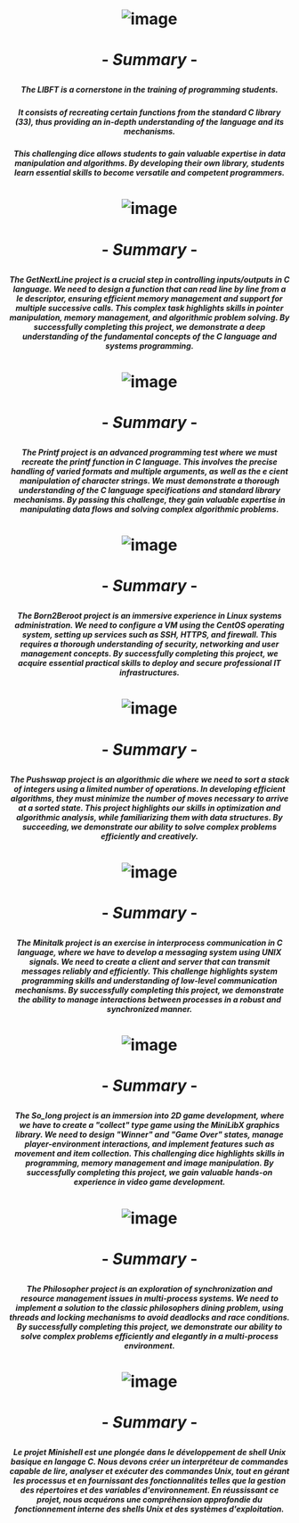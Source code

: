 # <p align="center"> ![image](https://github.com/ChrstphrChevalier/42/assets/146819291/904a7e38-f904-4a59-9ed6-0ef26fb3ed05) </p>

# <p align="center"> - *Summary* - </p>

##### <p align="center"> *The LIBFT is a cornerstone in the training of programming students.* </p>

##### <p align="center"> *It consists of recreating certain functions from the standard C library (33), thus providing an in-depth understanding of the language and its mechanisms.* </p>

##### <p align="center"> *This challenging dice allows students to gain valuable expertise in data manipulation and algorithms. By developing their own library, students learn essential skills to become versatile and competent programmers.* </p>

# <p align="center"> ![image](https://github.com/ChrstphrChevalier/42/assets/146819291/6e883ad2-29bf-4c6d-a15e-dc8ce20d6b2d) </p>

# <p align="center"> - *Summary* - </p>

##### <p align="center"> *The GetNextLine project is a crucial step in controlling inputs/outputs in C language. We need to design a function that can read line by line from a le descriptor, ensuring efficient memory management and support for multiple successive calls. This complex task highlights skills in pointer manipulation, memory management, and algorithmic problem solving. By successfully completing this project, we demonstrate a deep understanding of the fundamental concepts of the C language and systems programming.* </p>

# <p align="center"> ![image](https://github.com/ChrstphrChevalier/42/assets/146819291/272d423a-daf9-46ea-b8bf-487c5d6f2fbd) </p>

# <p align="center"> - *Summary* - </p>

##### <p align="center"> *The Printf project is an advanced programming test where we must recreate the printf function in C language. This involves the precise handling of varied formats and multiple arguments, as well as the e cient manipulation of character strings. We must demonstrate a thorough understanding of the C language specifications and standard library mechanisms. By passing this challenge, they gain valuable expertise in manipulating data flows and solving complex algorithmic problems.* </p>

# <p align="center"> ![image](https://github.com/ChrstphrChevalier/42/assets/146819291/f38dfe52-ccb0-4734-bbae-3fcb4f6ffab2) </p>

# <p align="center"> - *Summary* - </p>

##### <p align="center"> *The Born2Beroot project is an immersive experience in Linux systems administration. We need to configure a VM using the CentOS operating system, setting up services such as SSH, HTTPS, and firewall. This requires a thorough understanding of security, networking and user management concepts. By successfully completing this project, we acquire essential practical skills to deploy and secure professional IT infrastructures.* </p>

# <p align="center"> ![image](https://github.com/ChrstphrChevalier/42/assets/146819291/7aded40b-3934-4bd9-9b94-ab38682b1640) </p>

# <p align="center"> - *Summary* - </p>

##### <p align="center"> *The Pushswap project is an algorithmic die where we need to sort a stack of integers using a limited number of operations. In developing efficient algorithms, they must minimize the number of moves necessary to arrive at a sorted state. This project highlights our skills in optimization and algorithmic analysis, while familiarizing them with data structures. By succeeding, we demonstrate our ability to solve complex problems efficiently and creatively.* </p>

# <p align="center"> ![image](https://github.com/ChrstphrChevalier/42/assets/146819291/fc7940d4-055c-4206-99f8-4943ebed0201) </p>

# <p align="center"> - *Summary* - </p>

##### <p align="center"> *The Minitalk project is an exercise in interprocess communication in C language, where we have to develop a messaging system using UNIX signals. We need to create a client and server that can transmit messages reliably and efficiently. This challenge highlights system programming skills and understanding of low-level communication mechanisms. By successfully completing this project, we demonstrate the ability to manage interactions between processes in a robust and synchronized manner.* </p>

# <p align="center"> ![image](https://github.com/ChrstphrChevalier/42/assets/146819291/27574024-33f5-4fc3-b8a3-0e10f2e38228) </p>

# <p align="center"> - *Summary* - </p>

##### <p align="center"> *The So_long project is an immersion into 2D game development, where we have to create a "collect" type game using the MiniLibX graphics library. We need to design "Winner" and "Game Over" states, manage player-environment interactions, and implement features such as movement and item collection. This challenging dice highlights skills in programming, memory management and image manipulation. By successfully completing this project, we gain valuable hands-on experience in video game development.* </p>

# <p align="center"> ![image](https://github.com/ChrstphrChevalier/42/assets/146819291/732ee45b-5a3d-42eb-9d6d-6f39706a0c4d) </p>

# <p align="center"> - *Summary* - </p>

##### <p align="center"> *The Philosopher project is an exploration of synchronization and resource management issues in multi-process systems. We need to implement a solution to the classic philosophers dining problem, using threads and locking mechanisms to avoid deadlocks and race conditions. By successfully completing this project, we demonstrate our ability to solve complex problems efficiently and elegantly in a multi-process environment.* </p>

# <p align="center"> ![image](https://github.com/ChrstphrChevalier/42/assets/146819291/ee5cafd6-35ac-4b06-bed8-00a9618e166d) </p>

# <p align="center"> - *Summary* - </p>

##### <p align="center"> *Le projet Minishell est une plongée dans le développement de shell Unix basique en langage C. Nous devons créer un interpréteur de commandes capable de lire, analyser et exécuter des commandes Unix, tout en gérant les processus et en fournissant des fonctionnalités telles que la gestion des répertoires et des variables d'environnement. En réussissant ce projet, nous acquérons une compréhension approfondie du fonctionnement interne des shells Unix et des systèmes d'exploitation.* </p>

